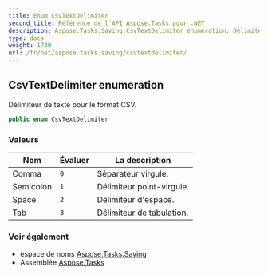 ```yaml
---
title: Enum CsvTextDelimiter
second_title: Référence de l'API Aspose.Tasks pour .NET
description: Aspose.Tasks.Saving.CsvTextDelimiter énumération. Délimiteur de texte pour le format CSV.
type: docs
weight: 1730
url: /fr/net/aspose.tasks.saving/csvtextdelimiter/
---
```

## CsvTextDelimiter enumeration

Délimiteur de texte pour le format CSV.

```csharp
public enum CsvTextDelimiter
```

### Valeurs

| Nom | Évaluer | La description |
| --- | --- | --- |
| Comma | `0` | Séparateur virgule. |
| Semicolon | `1` | Délimiteur point-virgule. |
| Space | `2` | Délimiteur d'espace. |
| Tab | `3` | Délimiteur de tabulation. |

### Voir également

* espace de noms [Aspose.Tasks.Saving](../../aspose.tasks.saving/)
* Assemblée [Aspose.Tasks](../../)


